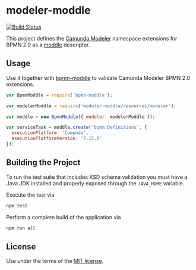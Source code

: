 # modeler-moddle

[![Build Status](https://github.com/camunda/modeler-moddle/workflows/CI/badge.svg)](https://github.com/camunda/modeler-moddle/actions?query=workflow%3ACI)

This project defines the [Camunda Modeler](https://github.com/camunda/camunda-modeler) namespace extensions for BPMN 2.0 as a [moddle](https://github.com/bpmn-io/moddle) descriptor.

## Usage

Use it together with [bpmn-moddle](https://github.com/bpmn-io/bpmn-moddle) to validate Camunda Modeler BPMN 2.0 extensions.

```javascript
var BpmnModdle = require('bpmn-moddle');

var modelerModdle = require('modeler-moddle/resources/modeler');

var moddle = new BpmnModdle({ modeler: modelerModdle });

var serviceTask = moddle.create('bpmn:Definitions', {
  executionPlatform: 'Camunda',
  executionPlatformVersion: '7.15.0'
});
```

## Building the Project

To run the test suite that includes XSD schema validation you must have a Java JDK installed and properly exposed through the `JAVA_HOME` variable.

Execute the test via

```sh
npm test
```

Perform a complete build of the application via

```sh
npm run all
```


## License

Use under the terms of the [MIT license](http://opensource.org/licenses/MIT).
